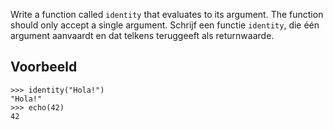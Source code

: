 Write a function called `identity` that evaluates to its argument. The function should only accept a single argument.
Schrijf een functie `identity`, die één argument aanvaardt en dat telkens teruggeeft als returnwaarde.

## Voorbeeld

```console?lang=python&prompt=>>>
>>> identity("Hola!")
"Hola!"
>>> echo(42)
42
```
